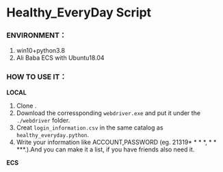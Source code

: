 # Healthy_EveryDay Script

### ENVIRONMENT：

1. win10+python3.8
2. Ali Baba ECS with Ubuntu18.04

### HOW TO USE IT：

**LOCAL**

1. Clone .
2. Download the corressponding ```webdriver.exe``` and put it under the ```./webdriver``` folder.
3. Creat ```login_information.csv``` in the same catalog   as ```healthy_everyday.python```. 
4. Write your information like ACCOUNT,PASSWORD (eg. 21319* * * *, * * ***.).And you can make it a list, if you have friends also need it.



**ECS**



